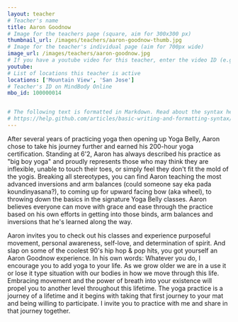 ```yaml
---
layout: teacher
# Teacher's name
title: Aaron Goodnow
# Image for the teachers page (square, aim for 300x300 px)
thumbnail_url: /images/teachers/aaron-goodnow-thumb.jpg
# Image for the teacher's individual page (aim for 700px wide)
image_url: /images/teachers/aaron-goodnow.jpg
# If you have a youtube video for this teacher, enter the video ID (e.g. qaqiC84uaNg)
youtube:
# List of locations this teacher is active
locations: ['Mountain View', 'San Jose']
# Teacher's ID on MindBody Online
mbo_id: 100000014


# The following text is formatted in Markdown. Read about the syntax here:
# https://help.github.com/articles/basic-writing-and-formatting-syntax/
---
```


After several years of practicing yoga then opening up Yoga Belly, Aaron chose to take his journey further and earned his 200-hour yoga certification. Standing at 6'2, Aaron has always described his practice as "big boy yoga" and proudly represents those who may think they are inflexible, unable to touch their toes, or simply feel they don't fit the mold of the yogis. Breaking all stereotypes, you can find Aaron teaching the most advanced inversions and arm balances (could someone say eka pada koundinyasana?), to coming up for upward facing bow (aka wheel), to throwing down the basics in the signature Yoga Belly classes. Aaron believes everyone can move with grace and ease through the practice based on his own efforts in getting into those binds, arm balances and inversions that he's learned along the way.

Aaron invites you to check out his classes and experience purposeful movement, personal awareness, self-love, and determination of spirit. And slap on some of the coolest 90's hip hop & pop hits, you got yourself an Aaron Goodnow experience. In his own words: Whatever you do, I encourage you to add yoga to your life. As we grow older we are in a use it or lose it type situation with our bodies in how we move through this life. Embracing movement and the power of breath into your existence will propel you to another level throughout this lifetime. The yoga practice is a journey of a lifetime and it begins with taking that first journey to your mat and being willing to participate. I invite you to practice with me and share in that journey together.
